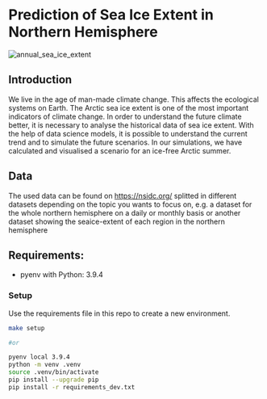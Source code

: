 # Prediction of Sea Ice Extent in Northern Hemisphere

![annual_sea_ice_extent](/images/my_animation5.gif)
## Introduction
We live in the age of man-made climate change. This affects the ecological systems on Earth. The Arctic sea ice extent is one of the most important indicators of climate change. In order to understand the future climate better, it is necessary to analyse the historical data of sea ice extent. With the help of data science models, it is possible to understand the current trend and to simulate the future scenarios. In our simulations, we have calculated and visualised a scenario for an ice-free Arctic summer.

## Data
The used data can be found on https://nsidc.org/ splitted in different datasets depending on the topic you wants to focus on, e.g. a dataset for the whole northern hemisphere on a daily or monthly basis or another dataset showing the seaice-extent of each region in the northern hemisphere

## Requirements:

- pyenv with Python: 3.9.4

### Setup

Use the requirements file in this repo to create a new environment.

```BASH
make setup

#or

pyenv local 3.9.4
python -m venv .venv
source .venv/bin/activate
pip install --upgrade pip
pip install -r requirements_dev.txt
```
